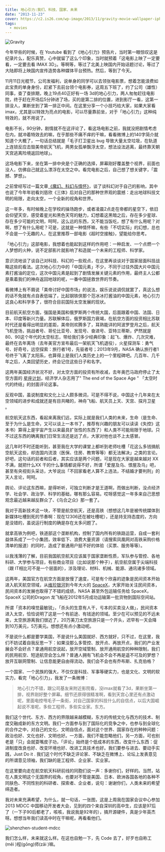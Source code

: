 ```yaml
---
title: 地心引力:我们、科技、国家、未来
date: "2013-11-23"
cover: https://c2.is26.com/wp-image/2013/11/gravity-movie-wallpaper-iphone.jpg
tags:
  - movies
---
```


![Gravity](https://c2.is26.com/wp-image/2013/11/gravity-movie-wallpaper-iphone.jpg)

今年早些的时候，在 Youtube 看到了《地心引力》预告片，当时第一眼惊叹这是纪录片么，配乐真赞，心中就留了这么个印象，当时就预着「这电影上映了一定要看，一定要去看 IMAX 3D」。等啊等，等过了北美上映国内开始话题讨论，等过了大陆即将上映国内宣传造势各种媒体平台预热。然后，等到了今天。

11月11日光棍节，公司发福利，说单身的同学可以去领张电影票，想着怎能浪费如此宝贵的单身身份，赶紧下去前台领个电影券，这周五下班了，约了公司（雄性）同事，查了查排期，晚上19点40正好有一场 3d的地心引力，两人匆匆赶往电影院，终于赶在开场后5分钟进了场，买的是第二排的位置，进到影厅一看，这第一排没人，果断坐到了第一排正中间。在这里分享一个小技巧给大家，如果大家看 imax，尤其是以特效为亮点的电影，可以尽量靠前坐，对于「地心引力」这种纯特效的，就不用说了。

电影不长，90分钟，剧情就不在这评论了，看这场电影之前，我就没把剧情考虑在内，就冲着特效去的嘛，在乎那些不痛不痒的干嘛，看看微博上的140字简介就知道个大概了，一句话总结就是「毛子打卫星出 bug 导致大量太空垃圾，在轨道上连锁反应击毁美帝航天飞机，两男女孤单飘浮太空，想法设法逃离，最终靠天朝天宫逃离险境返回地球」。

这场电影下来，坐在第一排中央是个正确的选择，屏幕刚好覆盖整个视界，前面也没人，仿佛自己就这么漂浮在太空之中。看完电影之后，自己想了想关键字，「震撼、梦想」。

之前曾经写过一篇文章[《魔幻、科幻与情怀》](https://luolei.org/imagination-story/)，谈了谈科幻对于自己的影响，其中也说了今年年初看刘慈欣《三体》后对自己的那种世界观的震撼：走出地球科技文明的局限，走向太空，一个全新的视角和世界。

这一年多，有时候晚上在学校的操场跑步，或者凌晨2点走在帝都的星空下，依旧会仰望天空，感受着星光和黑色天穹的魅力，幻想着这黑暗之后，存在多少星球、存在多少可能的文明，呵呵，这么远的东西，又不能当饭吃，想了有什么用呢？对啊，想了有什么用呢？可是，这就是一种情怀嘛，有些「不切实际」的幻想，总也不会是一个无趣的人，在这里推荐一部电影《超时空接触》，望能给你思考。

「地心引力」这部电影，我想着也能起到这样的作用吧：一种启发、一个点燃一个人梦想的火种，说不定部影片就影响了和造就一个未来的工程师、科学家。

意识流地谈了谈自己对科技、科幻的一些观点，在这里再谈谈对于国家层面科技战略这些的看法。这次地心引力中的「中国元素」不少，不同于过往外国大片中国元素打酱油的定位，这次中国元素是起到了剧情发展关键元素的作用，最终主人公都是乘着我们的神舟返回地球的呢，一番中国拯救世界的节奏。

看微博上有不屑说「美帝讨好中国市场」的说法，娱乐说说调侃就罢了，真这么想的话不免就有点自表低端了，比起钢铁侠那个范冰冰打酱油的中国元素，地心引力这良心和科学多了，很符合目前国际太空发展的现状。

目前航天航空方面，强国是美国和俄罗斯两个传统大国，后面跟着中国、法国、日本、印度等新兴力量。苏联解体后，俄罗斯国力衰竭，在航空方面的投资相比苏联时代还是看得出明显的差距，美帝则欢腾多了，耳熟能详的阿波罗登月之后，航天飞机登场，挑战者号、哥伦比亚号、发现号、奋进号、亚特兰蒂斯，俨然就是80、90这个年代的太空标志，带给我们多少经典印象：起飞、爆炸、几次灾难，最终在去年离场（去年美官方宣布最后一架航天飞机退役），火星探测车：勇气号、好奇号，远空探索：旅行者1号，先驱者号；2013年9月，NASA 确认旅行者1号终于飞离了太阳系，也算得上是我们人类历史上的一个里程碑吧。几百年、几千年之后，人类回望历史，终会记住这些日子和名字。

这两年美国经济状况不好，对太空方面的投资有所收减，去年奥巴马政府停止了太空方面的 [星座计划](https://zh.wikipedia.org/wiki/%E6%98%9F%E5%BA%A7%E8%AE%A1%E5%88%92)，经济学人杂志用了" The end of the Space Age " 「太空时代的终结」的封面评论这事。

反观中国，虽说制度和文化上让人颇多微词，可是不得不说，中国这十几年来在太空领域的进步和成就还是有目共睹的，神舟飞船、航天员上天、天宫、探月卫星 。

航空航天这东西，看起来离我们远，实际上就是我们人类的未来，生命（是生命、至于为什么是生命，又可以谈上一本书了，推荐有兴趣的朋友可以读读《失控》这本书）算得上是宇宙产生以来最具扩张性的东西了）和人类不可能局限于地球。只不过这东西的确离我们日常生活还是远了点，大家对他也谈不上太感冒。

这几年时不时还能听到，甚至我在大学的课堂上都听到老师吐槽「花这么多钱搞航空航天这些，却连国内流浪（医保、住房、教育等等）都无法解决」之类的言论。好吧，这句话的前者和后者，其实应该是两个问题，可是现在大家是越来越对 XX 不满，就把什么XX 干的什么事情都说得不好，所谓「爱屋及乌、恨屋及乌」吧，甚至有央视街头采访，大爷说出「不回家看老人算不上违法，不结婚才要判刑」的天人言论，呵呵。

舆论、评论这东西嘛，是得听听，可独立判断才是王道啊，而做出判断，没点经济学、社会学、政治学、科学的基础，哪有那么容易。哎呀感觉这一年多来自己思想观念最近越来越反群众了、《乌合之众》那一套了。

我对于高新技术这一块，不管是航空航天，还是高铁（想想这几年是被传统媒体到新媒体吐槽到死的节奏啊：现在12306还在被吐槽呢），还是持支持态度的，方向是没错的，虽说运行制度的确是存在太多问题了。

就拿高铁为例吧，铁道部这个垄断机构，控制了国内所有的铁路运营，自成一套利益体系成了一个小集团，效率低下、浪费大量资源（请搜索凤凰网对高铁采购价格清单的报道）的同时，造成了普通用户挺不好的体验（买票、服务等等）。

以我浅薄的了解，目前我国航空航天应该属于国家垄断性质，军队参与管控、各地科研、大学参与项目，有些商业项目（比如说那个种子），航空航空属于尖端科技（跟 IT相比可不是一个层面的），涉及理论、材料、机械、能源、通讯诸多领域。

这两年，美国官方在航空方面是放慢了速度，可是有个欣喜的迹象是民间资本开始进入航天航空领域，从[维珍银河](https://zh.wikipedia.org/zh/%E7%B6%AD%E7%8F%8D%E9%8A%80%E6%B2%B3)到今年大火的 [SpaceX](https://www.spacex.com/)，大家开始关注民间资本，民间资本的发展也取得了不错的成绩，NASA 甚至外包运输任务给 SpaceX，SpaceX 公司的Dragon 龙飞船在2012年5月成功运输第一批货物到国际空间站。

所谓「资本的嗅觉最敏锐」，「杀头的生意有人干，亏本的买卖没人做」，民间资本进入太空，恰恰说明了这是一个有前途、有钱途的领域。至少在可以预见的不远未来，太空旅游离我们很近了，20万美刀太空旅游只是一个开头，迟早有一天会降到10万美元，5万美元。想想还有点小激动呢。

不是说什么都是要学美国，不是说什么美国就好、西方就好，只不过，在这里，我们不妨试着自我反思一下：如果没那么多管控、放开点、再放开点，我们的产业发展会不会好点？拿通用航空说起，放开空域管制、放开通用航空的种种限制，我们的民用航空、短途航空会怎么样？普通人拥有飞机会不会不再是遥不可及的梦想？放开互联网管制、让信息能更自由得流动，我们会不会也有乔布斯、扎克伯格？

一个国家、一个民族的强大，不仅仅是科技、军事等硬实力，也是文化、文明的软实力，看完「地心引力」，我发了一条微博：

> 地心引力不错，跟公司基友来附近影院看，没imax就看了3d，果断坐第一排，视界刚好整个屏幕。细节还原得很精准啊，看到天宫心里还有点激动呢，里面电控甩毛子一条街，对自己国家的科技什么的自信点，以后大国崛起说不准呢，多些工程师，多些实业家。东方。

我们这个世代、东方、西方的界限越来越模糊，东方的传统文化与西方的技术、制度交融成新的东方文明。我们一方面参与到了国际化的竞争之中，也参与到全球化的合作之中，对自己的文化、文明自信点，面对这个世界、国家存在的种种问题：政治也好、文化也好、文明也好。一方面，我们不能忽略他们，另一方面，可也别老是「只」会就耍嘴皮子功，「评论」始终是个低成本的东西，改变什么东西：促进制度改良也好、改变环境也好、改进工具技术也好。我们要参与进去、要动手实践，Just Do it . 我们这个时代不缺乏评论家、不缺乏在微博上、论坛上发表意见的所谓意见领袖，我们缺的是工程师、企业家、实业家。

在这里要向走在航空航天科研前线的同胞们说一声：多谢你们，好样的。当然，站在人类文明这个无国界的视角，也要对不管是美国、日本、欧洲各国各地的各种不同肤色、不同性别的科研者、探索者、企业者，说句：谢谢你们，人类未来的希望缔造者。

我对未来充满希望，为什么，就一句话，一张图，这是上周我在国家会议中心参加 2013 MDCC 中国移动开发者大会，见到的四个来自深圳的高中生，应该是97后了（一下子90后都老了，咳咳，我说我是92年的），搞开源硬件，真是少年英杰呀。想想当年我们读高中时在干嘛呢，再看看他们。

![shenzhen-student-mdcc](https://c2.is26.com/wp-image/2013/11/shenzhen.jpg)

我们怎么样，未来就这么样。在这也自勉一下，先 Code 去了，好歹也自称工(měi )程(gōng)师(zǎi )嘛。
